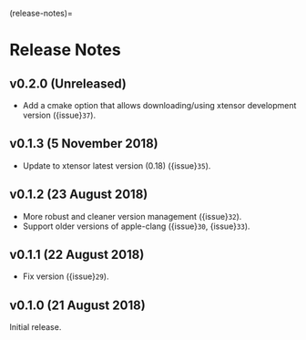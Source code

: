 (release-notes)=

# Release Notes

## v0.2.0 (Unreleased)

- Add a cmake option that allows downloading/using xtensor development version
  ({issue}`37`).

## v0.1.3 (5 November 2018)

- Update to xtensor latest version (0.18) ({issue}`35`).

## v0.1.2 (23 August 2018)

- More robust and cleaner version management ({issue}`32`).
- Support older versions of apple-clang ({issue}`30`, {issue}`33`).

## v0.1.1 (22 August 2018)

- Fix version ({issue}`29`).

## v0.1.0 (21 August 2018)

Initial release.
